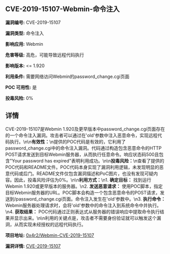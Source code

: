 ## CVE-2019-15107-Webmin-命令注入

**漏洞编号:** CVE-2019-15107

**漏洞类型:** 命令注入

**影响应用:** Webmin

**危害等级:** 高危，可能导致远程代码执行

**影响版本:** <= 1.920

**利用条件:** 需要网络访问Webmin的password_change.cgi页面

**POC 可用性:** 是

**投毒风险:** 0%

## 详情

CVE-2019-15107是Webmin 1.920及更早版本中password_change.cgi页面存在的一个命令注入漏洞。攻击者可以通过在'old'参数中注入恶意命令，实现远程代码执行。\n\n**有效性：**\n提供的POC代码是有效的，它利用了password_change.cgi中的命令注入漏洞。代码通过构造包含恶意命令的HTTP POST请求发送到目标Webmin服务器，从而执行任意命令。响应状态码500且包含"Your password has expired"表明利用成功。\n\n**投毒风险：**\n查看了提供的POC代码和README文件。POC代码本身实现了漏洞利用逻辑，未发现明显的恶意代码或后门。README文件仅包含漏洞描述和PoC图片，也没有发现可疑内容。因此，投毒风险评估为0%。\n\n**利用方式：**\n1.  **确定目标：** 找到运行Webmin 1.920或更早版本的服务器。\n2.  **发送恶意请求：** 使用POC脚本，指定目标Webmin服务器的URL。POC脚本会构造一个包含恶意命令的POST请求，发送到/password_change.cgi页面。命令注入发生在'old'参数中。\n3.  **执行命令：** Webmin服务器处理请求时，会将'old'参数中的命令注入到系统命令中并执行。\n4.  **获取结果：**  POC代码通过正则表达式从服务器的错误响应中提取命令执行结果并显示出来。\n\n利用的关键点是，攻击者不需要身份验证就可以触发这个漏洞，从而实现未经授权的远程代码执行。

**项目地址:** [0x4r2/Webmin-CVE-2019-15107](https://github.com/0x4r2/Webmin-CVE-2019-15107)

**漏洞详情:** [CVE-2019-15107](https://nvd.nist.gov/vuln/detail/CVE-2019-15107)